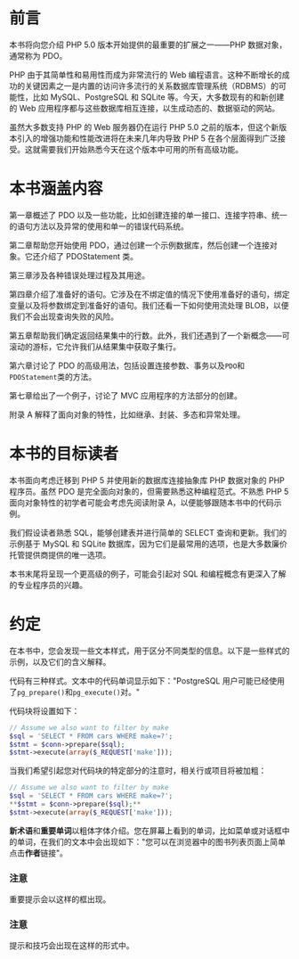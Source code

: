 # 前言

本书将向您介绍 PHP 5.0 版本开始提供的最重要的扩展之一——PHP 数据对象，通常称为 PDO。

PHP 由于其简单性和易用性而成为非常流行的 Web 编程语言。这种不断增长的成功的关键因素之一是内置的访问许多流行的关系数据库管理系统（RDBMS）的可能性，比如 MySQL、PostgreSQL 和 SQLite 等。今天，大多数现有的和新创建的 Web 应用程序都与这些数据库相互连接，以生成动态的、数据驱动的网站。

虽然大多数支持 PHP 的 Web 服务器仍在运行 PHP 5.0 之前的版本，但这个新版本引入的增强功能和性能改进将在未来几年内导致 PHP 5 在各个层面得到广泛接受。这就需要我们开始熟悉今天在这个版本中可用的所有高级功能。

# 本书涵盖内容

第一章概述了 PDO 以及一些功能，比如创建连接的单一接口、连接字符串、统一的语句方法以及异常的使用和单一的错误代码系统。

第二章帮助您开始使用 PDO，通过创建一个示例数据库，然后创建一个连接对象。它还介绍了 PDOStatement 类。

第三章涉及各种错误处理过程及其用途。

第四章介绍了准备好的语句。它涉及在不绑定值的情况下使用准备好的语句，绑定变量以及将参数绑定到准备好的语句。我们还看一下如何使用流处理 BLOB，以便我们不会出现查询失败的风险。

第五章帮助我们确定返回结果集中的行数。此外，我们还遇到了一个新概念——可滚动的游标，它允许我们从结果集中获取子集行。

第六章讨论了 PDO 的高级用法，包括设置连接参数、事务以及`PDO`和`PDOStatement`类的方法。

第七章给出了一个例子，讨论了 MVC 应用程序的方法部分的创建。

附录 A 解释了面向对象的特性，比如继承、封装、多态和异常处理。

# 本书的目标读者

本书面向考虑迁移到 PHP 5 并使用新的数据库连接抽象库 PHP 数据对象的 PHP 程序员。虽然 PDO 是完全面向对象的，但需要熟悉这种编程范式。不熟悉 PHP 5 面向对象特性的初学者可能会考虑先阅读附录 A，以便能够跟随本书中的代码示例。

我们假设读者熟悉 SQL，能够创建表并进行简单的 SELECT 查询和更新。我们的示例基于 MySQL 和 SQLite 数据库，因为它们是最常用的选项，也是大多数廉价托管提供商提供的唯一选项。

本书末尾将呈现一个更高级的例子，可能会引起对 SQL 和编程概念有更深入了解的专业程序员的兴趣。

# 约定

在本书中，您会发现一些文本样式，用于区分不同类型的信息。以下是一些样式的示例，以及它们的含义解释。

代码有三种样式。文本中的代码单词显示如下："PostgreSQL 用户可能已经使用了`pg_prepare()`和`pg_execute()`对。"

代码块将设置如下：

```php
// Assume we also want to filter by make
$sql = 'SELECT * FROM cars WHERE make=?';
$stmt = $conn->prepare($sql);
$stmt->execute(array($_REQUEST['make']));

```

当我们希望引起您对代码块的特定部分的注意时，相关行或项目将被加粗：

```php
// Assume we also want to filter by make
$sql = 'SELECT * FROM cars WHERE make=?';
**$stmt = $conn->prepare($sql);**
$stmt->execute(array($_REQUEST['make']));

```

**新术语**和**重要单词**以粗体字体介绍。您在屏幕上看到的单词，比如菜单或对话框中的单词，在我们的文本中会出现如下："您可以在浏览器中的图书列表页面上简单点击**作者**链接"。

### 注意

重要提示会以这样的框出现。

### 注意

提示和技巧会出现在这样的形式中。
